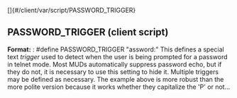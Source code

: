[]{#/client/var/script/PASSWORD_TRIGGER}
## PASSWORD_TRIGGER (client script)
**Format:**
:   #define PASSWORD_TRIGGER \"assword:\"
This defines a special text *trigger* used to detect when the user is
being prompted for a password in telnet mode. Most MUDs automatically
suppress password echo, but if they do not, it is necessary to use this
setting to hide it. Multiple triggers may be defined as necessary.
The example above is more robust than the more polite version because it
works whether they capitalize the \'P\' or not\...